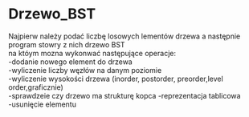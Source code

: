 # Drzewo_BST
Najpierw należy podać liczbę losowych lementów drzewa a następnie program stowry z nich drzewo BST  
na któym mozna wykonwać następujące operacje:  
-dodanie nowego element do drzewa  
-wyliczenie liczby węzłów na danym poziomie  
-wyliczenie wysokości drzewa (inorder, postorder, preorder,level order,graficznie)  
-sprawdzeie czy drzewo ma strukturę kopca
-reprezentacja tablicowa  
-usunięcie elementu
